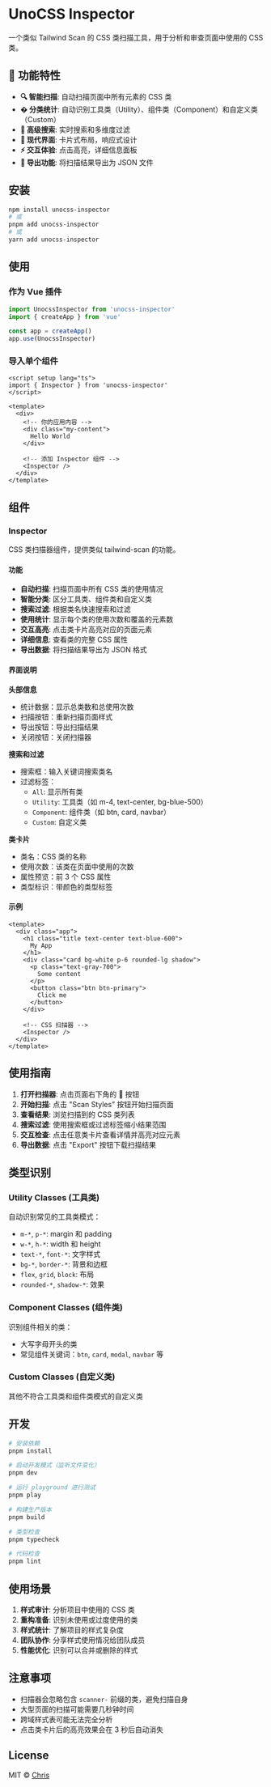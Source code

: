 # UnoCSS Inspector

一个类似 Tailwind Scan 的 CSS 类扫描工具，用于分析和审查页面中使用的 CSS 类。

## 🎨 功能特性

- **🔍 智能扫描**: 自动扫描页面中所有元素的 CSS 类
- **� 分类统计**: 自动识别工具类（Utility）、组件类（Component）和自定义类（Custom）
- **🔎 高级搜索**: 实时搜索和多维度过滤
- **📱 现代界面**: 卡片式布局，响应式设计
- **⚡ 交互体验**: 点击高亮，详细信息面板
- **📁 导出功能**: 将扫描结果导出为 JSON 文件

## 安装

```bash
npm install unocss-inspector
# 或
pnpm add unocss-inspector
# 或
yarn add unocss-inspector
```

## 使用

### 作为 Vue 插件

```ts
import UnocssInspector from 'unocss-inspector'
import { createApp } from 'vue'

const app = createApp()
app.use(UnocssInspector)
```

### 导入单个组件

```vue
<script setup lang="ts">
import { Inspector } from 'unocss-inspector'
</script>

<template>
  <div>
    <!-- 你的应用内容 -->
    <div class="my-content">
      Hello World
    </div>

    <!-- 添加 Inspector 组件 -->
    <Inspector />
  </div>
</template>
```

## 组件

### Inspector

CSS 类扫描器组件，提供类似 tailwind-scan 的功能。

#### 功能
- **自动扫描**: 扫描页面中所有 CSS 类的使用情况
- **智能分类**: 区分工具类、组件类和自定义类
- **搜索过滤**: 根据类名快速搜索和过滤
- **使用统计**: 显示每个类的使用次数和覆盖的元素数
- **交互高亮**: 点击类卡片高亮对应的页面元素
- **详细信息**: 查看类的完整 CSS 属性
- **导出数据**: 将扫描结果导出为 JSON 格式

#### 界面说明

**头部信息**
- 统计数据：显示总类数和总使用次数
- 扫描按钮：重新扫描页面样式
- 导出按钮：导出扫描结果
- 关闭按钮：关闭扫描器

**搜索和过滤**
- 搜索框：输入关键词搜索类名
- 过滤标签：
  - `All`: 显示所有类
  - `Utility`: 工具类（如 m-4, text-center, bg-blue-500）
  - `Component`: 组件类（如 btn, card, navbar）
  - `Custom`: 自定义类

**类卡片**
- 类名：CSS 类的名称
- 使用次数：该类在页面中使用的次数
- 属性预览：前 3 个 CSS 属性
- 类型标识：带颜色的类型标签

#### 示例

```vue
<template>
  <div class="app">
    <h1 class="title text-center text-blue-600">
      My App
    </h1>
    <div class="card bg-white p-6 rounded-lg shadow">
      <p class="text-gray-700">
        Some content
      </p>
      <button class="btn btn-primary">
        Click me
      </button>
    </div>

    <!-- CSS 扫描器 -->
    <Inspector />
  </div>
</template>
```

## 使用指南

1. **打开扫描器**: 点击页面右下角的 🎨 按钮
2. **开始扫描**: 点击 "Scan Styles" 按钮开始扫描页面
3. **查看结果**: 浏览扫描到的 CSS 类列表
4. **搜索过滤**: 使用搜索框或过滤标签缩小结果范围
5. **交互检查**: 点击任意类卡片查看详情并高亮对应元素
6. **导出数据**: 点击 "Export" 按钮下载扫描结果

## 类型识别

### Utility Classes (工具类)
自动识别常见的工具类模式：
- `m-*`, `p-*`: margin 和 padding
- `w-*`, `h-*`: width 和 height
- `text-*`, `font-*`: 文字样式
- `bg-*`, `border-*`: 背景和边框
- `flex`, `grid`, `block`: 布局
- `rounded-*`, `shadow-*`: 效果

### Component Classes (组件类)
识别组件相关的类：
- 大写字母开头的类
- 常见组件关键词：`btn`, `card`, `modal`, `navbar` 等

### Custom Classes (自定义类)
其他不符合工具类和组件类模式的自定义类

## 开发

```bash
# 安装依赖
pnpm install

# 启动开发模式（监听文件变化）
pnpm dev

# 运行 playground 进行测试
pnpm play

# 构建生产版本
pnpm build

# 类型检查
pnpm typecheck

# 代码检查
pnpm lint
```

## 使用场景

1. **样式审计**: 分析项目中使用的 CSS 类
2. **重构准备**: 识别未使用或过度使用的类
3. **样式统计**: 了解项目的样式复杂度
4. **团队协作**: 分享样式使用情况给团队成员
5. **性能优化**: 识别可以合并或删除的样式

## 注意事项

- 扫描器会忽略包含 `scanner-` 前缀的类，避免扫描自身
- 大型页面的扫描可能需要几秒钟时间
- 跨域样式表可能无法完全分析
- 点击类卡片后的高亮效果会在 3 秒后自动消失

## License

MIT © [Chris](https://github.com/zyyv)
